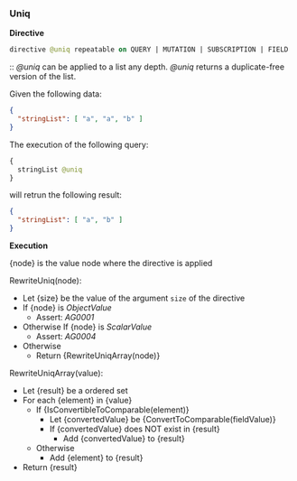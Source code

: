 ### Uniq
**Directive**

```graphql
directive @uniq repeatable on QUERY | MUTATION | SUBSCRIPTION | FIELD
```

:: *@uniq* can be applied to a list any depth.
*@uniq* returns a duplicate-free version of the list.

Given the following data:

```json example
{
  "stringList": [ "a", "a", "b" ]
}
```

The execution of the following query:

```graphql example
{
  stringList @uniq
}
```

will retrun the following result:

```json example
{
  "stringList": [ "a", "b" ]
}
```

**Execution**

{node} is the value node where the directive is applied

RewriteUniq(node):
* Let {size} be the value of the argument `size` of the directive
* If {node} is *ObjectValue*
  * Assert: *AG0001*
* Otherwise If {node} is *ScalarValue*
  * Assert: *AG0004*
* Otherwise 
  * Return {RewriteUniqArray(node)}

RewriteUniqArray(value):
* Let {result} be a ordered set
* For each {element} in {value}
  * If {IsConvertibleToComparable(element)}
    * Let {convertedValue} be {ConvertToComparable(fieldValue)}
    * If {convertedValue} does NOT exist in {result}
      * Add {convertedValue} to {result}
  * Otherwise 
    * Add {element} to {result}
* Return {result}

